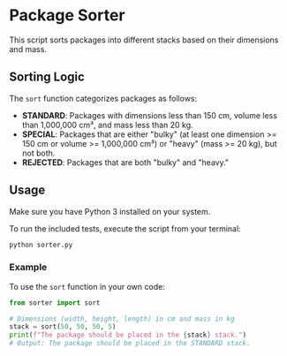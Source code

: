 # Package Sorter

This script sorts packages into different stacks based on their dimensions and mass.

## Sorting Logic

The `sort` function categorizes packages as follows:

- **STANDARD**: Packages with dimensions less than 150 cm, volume less than 1,000,000 cm³, and mass less than 20 kg.
- **SPECIAL**: Packages that are either "bulky" (at least one dimension >= 150 cm or volume >= 1,000,000 cm³) or "heavy" (mass >= 20 kg), but not both.
- **REJECTED**: Packages that are both "bulky" and "heavy."

## Usage

Make sure you have Python 3 installed on your system.

To run the included tests, execute the script from your terminal:

```bash
python sorter.py
```

### Example

To use the `sort` function in your own code:

```python
from sorter import sort

# Dimensions (width, height, length) in cm and mass in kg
stack = sort(50, 50, 50, 5)
print(f"The package should be placed in the {stack} stack.")
# Output: The package should be placed in the STANDARD stack.
```
